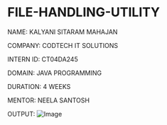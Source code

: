 # FILE-HANDLING-UTILITY

NAME: KALYANI SITARAM MAHAJAN

COMPANY: CODTECH IT SOLUTIONS

INTERN ID: CT04DA245

DOMAIN: JAVA PROGRAMMING

DURATION: 4 WEEKS

MENTOR: NEELA SANTOSH

OUTPUT: ![Image](https://github.com/user-attachments/assets/8783e4c5-5503-4587-be5d-d1c0ce05f688)
